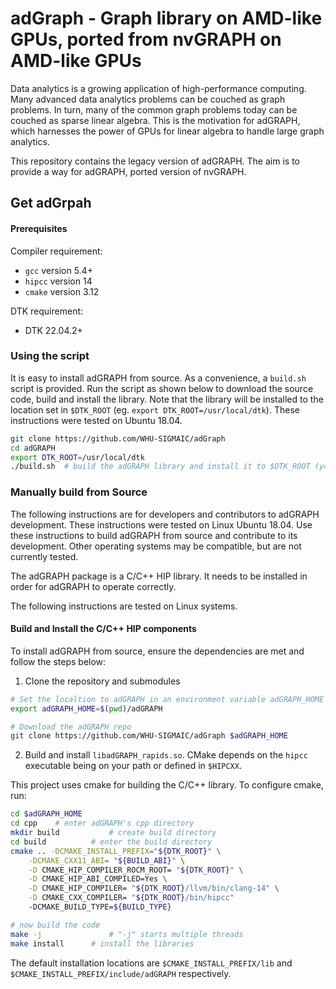 # adGraph - Graph library on AMD-like GPUs, ported from nvGRAPH on AMD-like GPUs 

Data analytics is a growing application of high-performance computing. Many advanced data analytics problems can be couched as graph problems. In turn, many of the common graph problems today can be couched as sparse linear algebra. This is the motivation for adGRAPH, which harnesses the power of GPUs for linear algebra to handle large graph analytics.

This repository contains the legacy version of adGRAPH. The aim is to provide a way for adGRAPH, ported version of nvGRAPH. 

## Get adGrpah
#### Prerequisites

Compiler requirement:

* `gcc`     version 5.4+
* `hipcc`    version 14
* `cmake`   version 3.12



DTK requirement:

* DTK 22.04.2+


### Using the script

It is easy to install adGRAPH from source. As a convenience, a `build.sh` script is provided. Run the script as shown below to download the source code, build and install the library.  Note that the library will be installed to the location set in `$DTK_ROOT` (eg. `export DTK_ROOT=/usr/local/dtk`). These instructions were tested on Ubuntu 18.04.

  ```bash
  git clone https://github.com/WHU-SIGMAIC/adGraph
  cd adGRAPH
  export DTK_ROOT=/usr/local/dtk
  ./build.sh  # build the adGRAPH library and install it to $DTK_ROOT (you may need to add the sudo prefix)
  ```


### Manually build from Source 

The following instructions are for developers and contributors to adGRAPH development. These instructions were tested on Linux Ubuntu 18.04. Use these instructions to build adGRAPH from source and contribute to its development.  Other operating systems may be compatible, but are not currently tested.

The adGRAPH package is a C/C++ HIP library. It needs to be installed in order for adGRAPH to operate correctly.  

The following instructions are tested on Linux systems.

#### Build and Install the C/C++ HIP components

To install adGRAPH from source, ensure the dependencies are met and follow the steps below:

1) Clone the repository and submodules

  ```bash
  # Set the localtion to adGRAPH in an environment variable adGRAPH_HOME 
  export adGRAPH_HOME=$(pwd)/adGRAPH

  # Download the adGRAPH repo
  git clone https://github.com/WHU-SIGMAIC/adGraph $adGRAPH_HOME
  ```

2) Build and install `libadGRAPH_rapids.so`. CMake depends on the `hipcc` executable being on your path or defined in `$HIPCXX`.

  This project uses cmake for building the C/C++ library. To configure cmake, run:

  ```bash
  cd $adGRAPH_HOME
  cd cpp	# enter adGRAPH's cpp directory
  mkdir build   		# create build directory 
  cd build     		# enter the build directory
  cmake .. -DCMAKE_INSTALL_PREFIX="${DTK_ROOT}" \
      -DCMAKE_CXX11_ABI= "${BUILD_ABI}" \
      -D CMAKE_HIP_COMPILER_ROCM_ROOT= "${DTK_ROOT}" \
      -D CMAKE_HIP_ABI_COMPILED=Yes \
      -D CMAKE_HIP_COMPILER= "${DTK_ROOT}/llvm/bin/clang-14" \
      -D CMAKE_CXX_COMPILER= "${DTK_ROOT}/bin/hipcc"
      -DCMAKE_BUILD_TYPE=${BUILD_TYPE}

  # now build the code
  make -j				# "-j" starts multiple threads
  make install		# install the libraries 
  ```

The default installation  locations are `$CMAKE_INSTALL_PREFIX/lib` and `$CMAKE_INSTALL_PREFIX/include/adGRAPH` respectively.

